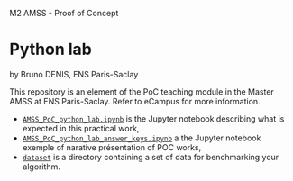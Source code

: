 M2 AMSS - Proof of Concept

# Python lab

by Bruno DENIS, ENS Paris-Saclay

This repository is an element of the PoC teaching module in the Master AMSS at ENS Paris-Saclay. Refer to eCampus for more information.

- [`AMSS_PoC_python_lab.ipynb`](./AMSS_PoC_python_lab.ipynb) is the Jupyter notebook describing what is expected in this practical work,
- [`AMSS_PoC_python_lab_answer_keys.ipynb`](./AMSS_PoC_python_lab_answer_keys.ipynb) a the Jupyter notebook exemple of narative présentation of POC works,
- [`dataset`](./dataset) is a directory containing a set of data for benchmarking your algorithm.
